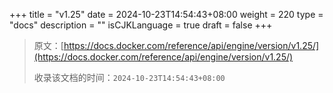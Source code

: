 +++
title = "v1.25"
date = 2024-10-23T14:54:43+08:00
weight = 220
type = "docs"
description = ""
isCJKLanguage = true
draft = false
+++

> 原文：[https://docs.docker.com/reference/api/engine/version/v1.25/](https://docs.docker.com/reference/api/engine/version/v1.25/)
>
> 收录该文档的时间：`2024-10-23T14:54:43+08:00`
